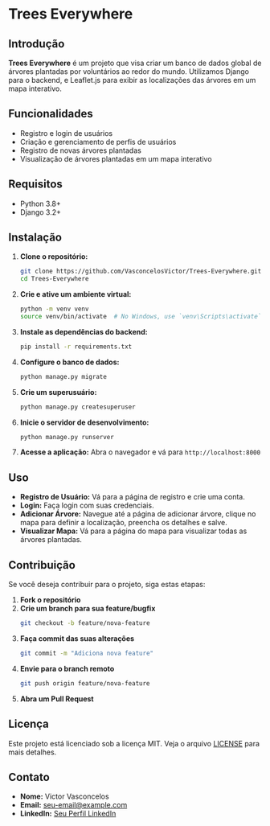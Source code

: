 # Trees Everywhere

## Introdução

**Trees Everywhere** é um projeto que visa criar um banco de dados global de árvores plantadas por voluntários ao redor do mundo. Utilizamos Django para o backend, e Leaflet.js para exibir as localizações das árvores em um mapa interativo.

## Funcionalidades

- Registro e login de usuários
- Criação e gerenciamento de perfis de usuários
- Registro de novas árvores plantadas
- Visualização de árvores plantadas em um mapa interativo

## Requisitos

- Python 3.8+
- Django 3.2+

## Instalação

1. **Clone o repositório:**
    ```bash
    git clone https://github.com/VasconcelosVictor/Trees-Everywhere.git
    cd Trees-Everywhere
    ```

2. **Crie e ative um ambiente virtual:**
    ```bash
    python -m venv venv
    source venv/bin/activate  # No Windows, use `venv\Scripts\activate`
    ```

3. **Instale as dependências do backend:**
    ```bash
    pip install -r requirements.txt
    ```

4. **Configure o banco de dados:**
    ```bash
    python manage.py migrate
    ```

5. **Crie um superusuário:**
    ```bash
    python manage.py createsuperuser
    ```

6. **Inicie o servidor de desenvolvimento:**
    ```bash
    python manage.py runserver
    ```

7. **Acesse a aplicação:**
    Abra o navegador e vá para `http://localhost:8000`

## Uso

- **Registro de Usuário:** Vá para a página de registro e crie uma conta.
- **Login:** Faça login com suas credenciais.
- **Adicionar Árvore:** Navegue até a página de adicionar árvore, clique no mapa para definir a localização, preencha os detalhes e salve.
- **Visualizar Mapa:** Vá para a página do mapa para visualizar todas as árvores plantadas.

## Contribuição

Se você deseja contribuir para o projeto, siga estas etapas:

1. **Fork o repositório**
2. **Crie um branch para sua feature/bugfix**
    ```bash
    git checkout -b feature/nova-feature
    ```
3. **Faça commit das suas alterações**
    ```bash
    git commit -m "Adiciona nova feature"
    ```
4. **Envie para o branch remoto**
    ```bash
    git push origin feature/nova-feature
    ```
5. **Abra um Pull Request**

## Licença

Este projeto está licenciado sob a licença MIT. Veja o arquivo [LICENSE](LICENSE) para mais detalhes.

## Contato

- **Nome:** Victor Vasconcelos
- **Email:** [seu-email@example.com](mailto:seu-email@example.com)
- **LinkedIn:** [Seu Perfil LinkedIn](https://www.linkedin.com/in/seu-perfil-linkedin/)

